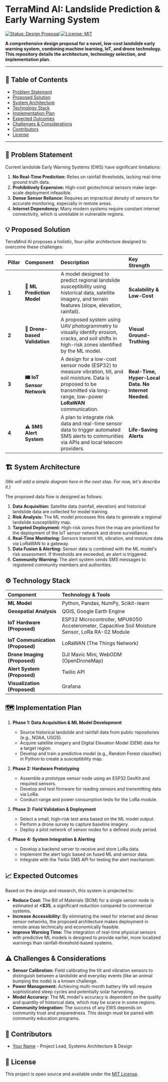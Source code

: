 # TerraMind AI: Landslide Prediction & Early Warning System

[![Status: Design Proposal](https://img.shields.io/badge/Status-Design%20Proposal-blue)]()
[![License: MIT](https://img.shields.io/badge/License-MIT-yellow.svg)](https://opensource.org/licenses/MIT)

**A comprehensive design proposal for a novel, low-cost landslide early warning system, combining machine learning, IoT, and drone technology. This repository details the architecture, technology selection, and implementation plan.**

---

## 📖 Table of Contents
- [Problem Statement](#-problem-statement)
- [Proposed Solution](#-proposed-solution)
- [System Architecture](#-system-architecture)
- [Technology Stack](#-technology-stack)
- [Implementation Plan](#-implementation-plan)
- [Expected Outcomes](#-expected-outcomes)
- [Challenges & Considerations](#-challenges--considerations)
- [Contributors](#-contributors)
- [License](#-license)

---

## 🚨 Problem Statement

Current landslide Early Warning Systems (EWS) have significant limitations:
1.  **No Real-Time Prediction:** Relies on rainfall thresholds, lacking real-time ground truth data.
2.  **Prohibitively Expensive:** High-cost geotechnical sensors make large-scale deployment infeasible.
3.  **Dense Sensor Reliance:** Requires an impractical density of sensors for accurate monitoring, especially in remote areas.
4.  **Internet Dependency:** Many modern systems require constant internet connectivity, which is unreliable in vulnerable regions.

## 💡 Proposed Solution

TerraMind AI proposes a holistic, four-pillar architecture designed to overcome these challenges:

| Pillar | Component | Description | Key Strength |
| :--- | :--- | :--- | :--- |
| **1** | **🤖 ML Prediction Model** | A model designed to predict regional landslide susceptibility using historical data, satellite imagery, and terrain features (slope, elevation, rainfall). | **Scalability & Low-Cost** |
| **2** | **🚁 Drone-based Validation** | A proposed system using UAV photogrammetry to visually identify erosion, cracks, and soil shifts in high-risk zones identified by the ML model. | **Visual Ground-Truthing** |
| **3** | **📟 IoT Sensor Network** | A design for a low-cost sensor node (ESP32) to measure vibration, tilt, and soil moisture. Data is proposed to be transmitted via long-range, low-power **LoRaWAN** communication. | **Real-Time, Hyper-Local Data. No Internet Needed.** |
| **4** | **⚠️ SMS Alert System** | A plan to integrate risk data and real-time sensor data to trigger automated SMS alerts to communities via APIs and local telecom providers. | **Life-Saving Alerts** |

## 🏗 System Architecture

*(We will add a simple diagram here in the next step. For now, let's describe it.)*

The proposed data flow is designed as follows:
1.  **Data Acquisition:** Satellite data (rainfall, elevation) and historical landslide data are collected for model training.
2.  **Risk Analysis:** The ML model processes this data to generate a regional landslide susceptibility map.
3.  **Targeted Deployment:** High-risk zones from the map are prioritized for the deployment of the IoT sensor network and drone surveillance.
4.  **Real-Time Monitoring:** Sensors transmit tilt, vibration, and moisture data via LoRaWAN to a gateway.
5.  **Data Fusion & Alerting:** Sensor data is combined with the ML model's risk assessment. If thresholds are exceeded, an alert is triggered.
6.  **Community Warning:** The alert system sends SMS messages to registered community members and authorities.

## ⚙️ Technology Stack

| Component | Technology & Tools |
| :--- | :--- |
| **ML Model** | Python, Pandas, NumPy, Scikit-learn |
| **Geospatial Analysis** | QGIS, Google Earth Engine |
| **IoT Hardware (Proposed)** | ESP32 Microcontroller, MPU6050 Accelerometer, Capacitive Soil Moisture Sensor, LoRa RA-02 Module |
| **IoT Communication (Proposed)** | LoRaWAN (The Things Network) |
| **Drone Imaging (Proposed)** | DJI Mavic Mini, WebODM (OpenDroneMap) |
| **Alert System (Proposed)** | Twilio API |
| **Visualization (Proposed)** | Grafana |

## 🗺 Implementation Plan

1.  **Phase 1: Data Acquisition & ML Model Development**
    -   Source historical landslide and rainfall data from public repositories (e.g., NOAA, USGS).
    -   Acquire satellite imagery and Digital Elevation Model (DEM) data for a target region.
    -   Develop and train a predictive model (e.g., Random Forest classifier) in Python to create a susceptibility map.

2.  **Phase 2: Hardware Prototyping**
    -   Assemble a prototype sensor node using an ESP32 DevKit and required sensors.
    -   Develop and test firmware for reading sensors and transmitting data via LoRa.
    -   Conduct range and power consumption tests for the LoRa module.

3.  **Phase 3: Field Validation & Deployment**
    -   Select a small, high-risk test area based on the ML model output.
    -   Perform a drone survey to capture baseline imagery.
    -   Deploy a pilot network of sensor nodes for a defined study period.

4.  **Phase 4: System Integration & Alerting**
    -   Develop a backend server to receive and store LoRa data.
    -   Implement the alert logic based on fused ML and sensor data.
    -   Integrate with the Twilio SMS API for testing the alert mechanism.

## 📈 Expected Outcomes

Based on the design and research, this system is projected to:
*   **Reduce Cost:** The Bill of Materials (BOM) for a single sensor node is estimated at **<$35**, a significant reduction compared to commercial systems.
*   **Increase Accessibility:** By eliminating the need for internet and dense sensor networks, the proposed architecture makes deployment in remote areas technically and economically feasible.
*   **Improve Warning Time:** The integration of real-time physical sensors with predictive ML models is designed to provide earlier, more localized warnings than rainfall-threshold-based systems.

## ⚠️ Challenges & Considerations

*   **Sensor Calibration:** Field calibrating the tilt and vibration sensors to distinguish between a landslide and everyday events (like an animal bumping the node) is a known challenge.
*   **Power Management:** Achieving multi-month battery life will require sophisticated sleep cycles and potentially solar harvesting.
*   **Model Accuracy:** The ML model's accuracy is dependent on the quality and quantity of historical data, which may be scarce in some regions.
*   **Community Integration:** The success of any EWS depends on community trust and preparedness. This design must be paired with community education programs.

## 👥 Contributors

- [Your Name](https://github.com/yourusername) - Project Lead, Systems Architecture & Design

## 📜 License

This project is open source and available under the [MIT License](LICENSE).
